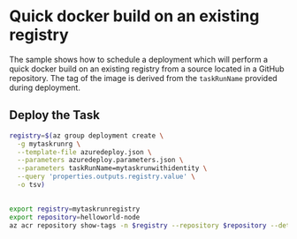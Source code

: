 # Quick docker build on an existing registry

The sample shows how to schedule a deployment which will perform a quick docker build on an existing registry from a source located in a GitHub repository. The tag of the image is derived from the `taskRunName` provided during deployment.

## Deploy the Task

```bash
registry=$(az group deployment create \
  -g mytaskrunrg \
  --template-file azuredeploy.json \
  --parameters azuredeploy.parameters.json \
  --parameters taskRunName=mytaskrunwithidentity \
  --query 'properties.outputs.registry.value' \
  -o tsv)
```
## 

```bash
export registry=mytaskrunregistry
export repository=helloworld-node
az acr repository show-tags -n $registry --repository $repository --detail -o table
```